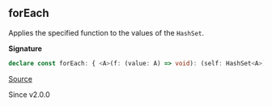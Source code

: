 ## forEach

Applies the specified function to the values of the `HashSet`.

**Signature**

```ts
declare const forEach: { <A>(f: (value: A) => void): (self: HashSet<A>) => void; <A>(self: HashSet<A>, f: (value: A) => void): void; }
```

[Source](https://github.com/Effect-TS/effect/tree/main/packages/effect/src/HashSet.ts#L260)

Since v2.0.0
